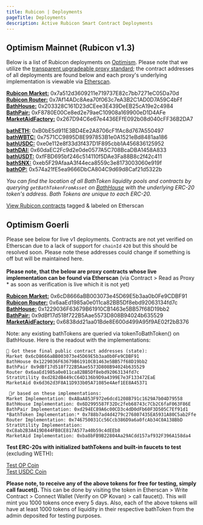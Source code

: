 ```yaml
---
title: Rubicon | Deployments
pageTitle: Deployments
description: Active Rubicon Smart Contract Deployments
---
```


## Optimism Mainnet (Rubicon v1.3)

Below is a list of Rubicon deployments on [Optimism](https://www.optimism.io/). Please note that we utilize the [transparent upgradeable proxy standard](https://docs.openzeppelin.com/upgrades-plugins/1.x/proxies); the contract addresses of all deployments are found below and each proxy's underlying implementation is viewable via [Etherscan](https://optimistic.etherscan.io/).

[**Rubicon Market:**](https://optimistic.etherscan.io/address/0x7a512d3609211e719737E82c7bb7271eC05Da70d) 0x7a512d3609211e719737E82c7bb7271eC05Da70d\
[**Rubicon Router:**](https://optimistic.etherscan.io/address/0x7Af14ADc8Aea70f063c7eA3B2C1AD0D7A59C4bFf) 0x7Af14ADc8Aea70f063c7eA3B2C1AD0D7A59C4bFf\
[**BathHouse:**](https://optimistic.etherscan.io/address/0x203328C161D23dCEee3E439DeEB25cA19e2c4984) 0x203328C161D23dCEee3E439DeEB25cA19e2c4984\
[**BathPair:**](https://optimistic.etherscan.io/address/0xF8780E00Ce8ed2e79aeC10908a169900eD1D4AFe) 0xF8780E00Ce8ed2e79aeC10908a169900eD1D4AFe\
[**MarketAidFactory:**](https://optimistic.etherscan.io/address/0x267D94C6e67e4436EFfE092b08d040cFF36B2DA7) 0x267D94C6e67e4436EFfE092b08d040cFF36B2DA7

[**bathETH:**](https://optimistic.etherscan.io/address/0xB0bE5d911E3BD4Ee2A8706cF1fAc8d767A550497) 0xB0bE5d911E3BD4Ee2A8706cF1fAc8d767A550497\
[**bathWBTC:**](https://optimistic.etherscan.io/address/0x7571CC9895D8E997853B1e0A1521eBd8481aa186) 0x7571CC9895D8E997853B1e0A1521eBd8481aa186\
[**bathUSDC:**](https://optimistic.etherscan.io/address/0xe0e112e8f33d3f437D1F895cbb1A456836125952) 0xe0e112e8f33d3f437D1F895cbb1A456836125952\
[**bathDAI:**](https://optimistic.etherscan.io/address/0x60daEC2Fc9d2e0de0577A5C708BcaDBA1458A833) 0x60daEC2Fc9d2e0de0577A5C708BcaDBA1458A833\
[**bathUSDT:**](https://optimistic.etherscan.io/address/0xfFBD695bf246c514110f5DAe3Fa88B8c2f42c411) 0xfFBD695bf246c514110f5DAe3Fa88B8c2f42c411\
[**bathSNX:**](https://optimistic.etherscan.io/address/0xeb5F29AfaaA3f44eca8559c3e8173003060e919f#) 0xeb5F29AfaaA3f44eca8559c3e8173003060e919f\
[**bathOP:**](https://optimistic.etherscan.io/address/0x574a21fE5ea9666DbCA804C9d69d8Caf21d5322b) 0x574a21fE5ea9666DbCA804C9d69d8Caf21d5322b

_You can find the location of all BathToken liquidity pools and contracts by querying `getBathTokenFromAsset` on_ [_BathHouse_](https://optimistic.etherscan.io/address/0x203328C161D23dCEee3E439DeEB25cA19e2c4984#readProxyContract) _with the underlying ERC-20 token's address. Bath Tokens are unique to each ERC-20._

[View Rubicon contracts](https://optimistic.etherscan.io/accounts/label/rubicon) tagged & labeled on Etherscan

## Optimism Goerli

Please see below for live v1 deployments. Contracts are not yet verified on Etherscan due to a lack of support for `chainId` `420` but this should be resolved soon. Please note these addresses could change if something is off but will be maintained here.\
\
**Please note, that the below are proxy contracts whose live implementation can be found via Etherscan** (via Contract > Read as Proxy \* as soon as verification is live which it is not yet)

[**Rubicon Market:**](https://goerli-optimism.etherscan.io/address/0x6cD8666aBB003073e45D69E5b3aa0b0Fe9CDBF91) 0x6cD8666aBB003073e45D69E5b3aa0b0Fe9CDBF91\
[**Rubicon Router:**](https://goerli-optimistic.etherscan.io/address/0x6aaEd1985a0e011ca82BB5Df8ebd92063134fd7c) 0x6aaEd1985a0e011ca82BB5Df8ebd92063134fd7c\
[**BathHouse:**](https://goerli-optimistic.etherscan.io/address/0x1229036F63679B61910CB1463e5BB57f68D19bb2) 0x1229036F63679B61910CB1463e5BB57f68D19bb2\
[**BathPair:**](https://goerli-optimistic.etherscan.io/address/0x9dBf17d518f722B5Aae5573D808B94024b635529) 0x9dBf17d518f722B5Aae5573D808B94024b635529\
[**MarketAidFactory:**](https://goerli-optimistic.etherscan.io/address/0x6838dd21aa01Bde8E600d499A95f9AE02f2bB376) 0x6838dd21aa01Bde8E600d499A95f9AE02f2bB376

Note: any existing bathTokens are queried via tokenToBathToken() on BathHouse. Here is the readout with the implementations:

```
🎉 Got these final public contract addresses (state):  
Market 0x6cD8666aBB003073e45D69E5b3aa0b0Fe9CDBF91 
BathHouse 0x1229036F63679B61910CB1463e5BB57f68D19bb2 
BathPair 0x9dBf17d518f722B5Aae5573D808B94024b635529 
Router 0x6aaEd1985a0e011ca82BB5Df8ebd92063134fd7c 
StratUtility 0xd282dB449cC64D136b9D9a4399E7e3F133472EaE 
MarketAid 0x6d362d3F8A11D933b05A71085e4Aef1EE8A45371 

 👯‍♂️ based on these implementations: 
Market Implementation: 0xABaA853F972e6dcd1208B791c1629A7b04D79558 
BathHouse Implementation: 0x6D2995587F32Dc2feb68743c7Cb2C6faF063F86E 
BathPair Implementation: 0xd294EC89A6c00CD3c4dD0dFb60F3D505C7Ef91d1 
*BathToken Implementation:* 0x788b7ad4d4279c276807435EA5931A80C5ab2Ffe 
Router Implementation: 0x746750031Cc56Ccb386D9a6a0fcAb34C0A138BbD 
StratUtility Implementation: 0xC8ab2B3A419D844FB8CE817A577a40b59c4dEEb8 
MarketAid Implementation: 0xba8bFB9B22804Aa29ACdd157af932F396A158da4
```

**Test ERC-20s with initialized bathTokens and built-in faucets to test** (excluding WETH)**:**

[Test OP Coin](https://goerli-optimism.etherscan.io/address/0xCeE7148028Ff1B08163343794E85883174a61393)\
[Test USDC Coin](https://goerli-optimism.etherscan.io/address/0x708394f89acd3e0644f774ea6c876bface70e600)

**Please note, to receive any of the above tokens for free for testing, simply call faucet().** This can be done by visiting the token in Etherscan > Write Contract > Connect Wallet (Verify on OP Kovan) > call faucet(). This will mint you 1000 tokens once every 5 days. Also, each of the above tokens will have at least 1000 tokens of liquidity in their respective bathToken from the admin deposited for testing purposes.